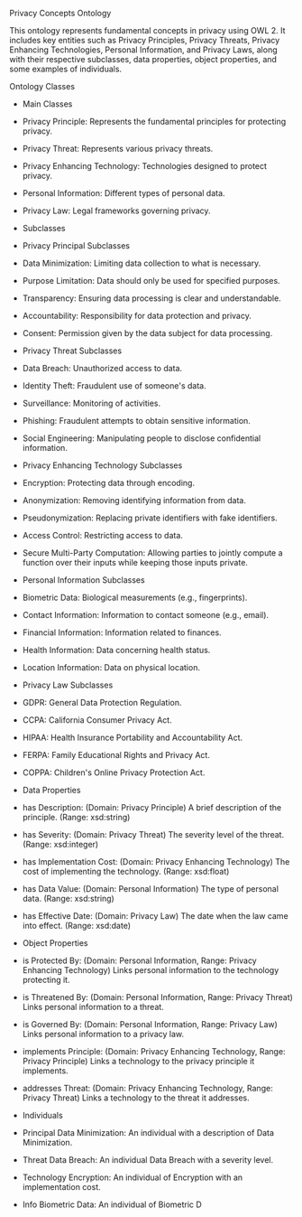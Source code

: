 Privacy Concepts Ontology

This ontology represents fundamental concepts in privacy using OWL 2. It includes key entities such as Privacy Principles, Privacy Threats, Privacy Enhancing Technologies, Personal Information, and Privacy Laws, along with their respective subclasses, data properties, object properties, and some examples of individuals.

Ontology Classes


*	Main Classes

-	Privacy Principle: Represents the fundamental principles for protecting privacy.

-	Privacy Threat: Represents various privacy threats.

-	Privacy Enhancing Technology: Technologies designed to protect privacy.

-	Personal Information: Different types of personal data.

-	Privacy Law: Legal frameworks governing privacy.



*	Subclasses



*	Privacy Principal Subclasses

-	Data Minimization: Limiting data collection to what is necessary.

-	Purpose Limitation: Data should only be used for specified purposes.

- Transparency: Ensuring data processing is clear and understandable.

-	Accountability: Responsibility for data protection and privacy.

-	Consent: Permission given by the data subject for data processing.



*	Privacy Threat Subclasses

-	Data Breach: Unauthorized access to data.

-	Identity Theft: Fraudulent use of someone's data.

-	Surveillance: Monitoring of activities.

-	Phishing: Fraudulent attempts to obtain sensitive information.

-	Social Engineering: Manipulating people to disclose confidential information.



*	Privacy Enhancing Technology Subclasses

-	Encryption: Protecting data through encoding.

-	Anonymization: Removing identifying information from data.

-	Pseudonymization: Replacing private identifiers with fake identifiers.

-	Access Control: Restricting access to data.

-	Secure Multi-Party Computation: Allowing parties to jointly compute a function over their inputs while keeping those inputs private.



*	Personal Information Subclasses

-	Biometric Data: Biological measurements (e.g., fingerprints).

-	Contact Information: Information to contact someone (e.g., email).

-	Financial Information: Information related to finances.

-	Health Information: Data concerning health status.

-	Location Information: Data on physical location.



*	Privacy Law Subclasses

-	GDPR: General Data Protection Regulation.

-	CCPA: California Consumer Privacy Act.

-	HIPAA: Health Insurance Portability and Accountability Act.

-	FERPA: Family Educational Rights and Privacy Act.

-	COPPA: Children's Online Privacy Protection Act.



*	Data Properties

-	has Description: (Domain: Privacy Principle) A brief description of the principle. (Range: xsd:string)

-	has Severity: (Domain: Privacy Threat) The severity level of the threat. (Range: xsd:integer)

-	has Implementation Cost: (Domain: Privacy Enhancing Technology) The cost of implementing the technology. (Range: xsd:float)

-	has Data Value: (Domain: Personal Information) The type of personal data. (Range: xsd:string)

-	has Effective Date: (Domain: Privacy Law) The date when the law came into effect. (Range: xsd:date)



*	Object Properties

-	is Protected By: (Domain: Personal Information, Range: Privacy Enhancing Technology) Links personal information to the technology protecting it.

-	is Threatened By: (Domain: Personal Information, Range: Privacy Threat) Links personal information to a threat.

-	is Governed By: (Domain: Personal Information, Range: Privacy Law) Links personal information to a privacy law.

-	implements Principle: (Domain: Privacy Enhancing Technology, Range: Privacy Principle) Links a technology to the privacy principle it implements.

-	addresses Threat: (Domain: Privacy Enhancing Technology, Range: Privacy Threat) Links a technology to the threat it addresses.


*	Individuals

-	Principal Data Minimization: An individual with a description of Data Minimization.

-	Threat Data Breach: An individual Data Breach with a severity level.

-	Technology Encryption: An individual of Encryption with an implementation cost.

-	Info Biometric Data: An individual of Biometric D
